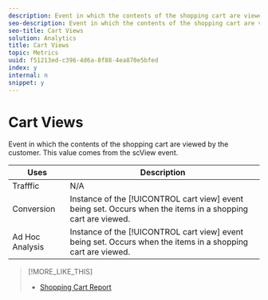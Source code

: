 ```yaml
---
description: Event in which the contents of the shopping cart are viewed by the customer. This value comes from the scView event.
seo-description: Event in which the contents of the shopping cart are viewed by the customer. This value comes from the scView event.
seo-title: Cart Views
solution: Analytics
title: Cart Views
topic: Metrics
uuid: f51213ed-c396-4d6a-8f88-4ea870e5bfed
index: y
internal: n
snippet: y
---
```


# Cart Views

Event in which the contents of the shopping cart are viewed by the customer. This value comes from the scView event.

|  Uses  | Description  |
|---|---|
|  Trafffic  | N/A  |
|  Conversion  |Instance of the [!UICONTROL cart view] event being set. Occurs when the items in a shopping cart are viewed.  |
|  Ad Hoc Analysis  |Instance of the [!UICONTROL cart view] event being set. Occurs when the items in a shopping cart are viewed.  |

>[!MORE_LIKE_THIS]
>
>* [Shopping Cart Report](reports_shopping_cart.md#concept_6AEC5A6C707B46B790C1A79E72F9A339)
